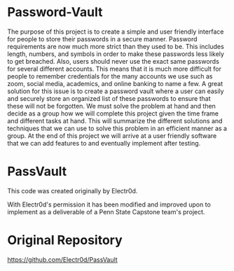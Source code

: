 # Password-Vault
The purpose of this project is to create a simple and user friendly interface for people to store their passwords in a secure manner. Password requirements are now much more strict than they used to be. This includes length, numbers, and symbols in order to make these passwords less likely to get breached. Also, users should never use the exact same passwords for several different accounts. This means that it is much more difficult for people to remember credentials for the many accounts we use such as zoom, social media, academics, and online banking to name a few. A great solution for this issue is to create a password vault where a user can easily and securely store an organized list of these passwords to ensure that these will not be forgotten. We must solve the problem at hand and then decide as a group how we will complete this project given the time frame and different tasks at hand. This will summarize the different solutions and techniques that we can use to solve this problem in an efficient manner as a group. At the end of this project we will arrive at a user friendly software that we can add features to and eventually implement after testing.

# PassVault

This code was created originally by Electr0d.

With Electr0d's permission it has been modified and improved upon to implement as a deliverable of a Penn State Capstone team's project.

# Original Repository
https://github.com/Electr0d/PassVault


